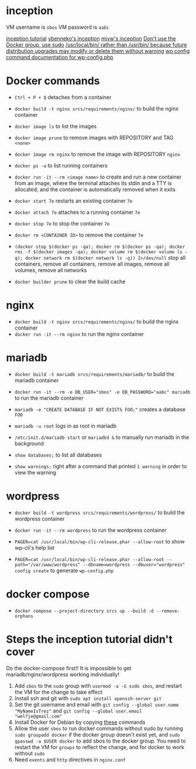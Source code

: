 # inception

VM username is `sbos`
VM password is `aabc`

[inception tutorial](https://tuto.grademe.fr/inception/#)
[vbenneko's inception](https://github.com/adfhjl/Inception)
[mivw's inception](https://github.com/42-mvan-wij/Inception/blob/master/srcs/docker-compose.yml)
[Don't use the Docker group, use sudo](https://fosterelli.co/privilege-escalation-via-docker.html)
[/usr/local/bin/ rather than /usr/bin/ because future distribution upgrades may modify or delete them without warning](https://unix.stackexchange.com/a/8658)
[wp config command documentation for wp-config.php](https://github.com/wp-cli/config-command)

# Docker commands

- `Ctrl + P + Q` detaches from a container

- `docker build -t nginx srcs/requirements/nginx/` to build the nginx container
- `docker image ls` to list the images
- `docker image prune` to remove images with REPOSITORY and TAG `<none>`
- `docker image rm nginx` to remove the image with REPOSITORY `nginx`
- `docker ps -a` to list running containers
- `docker run -it --rm <image name>` to create and run a new container from an image, where the terminal attaches its stdin and a TTY is allocated, and the container is automatically removed when it exits
- `docker start 7e` restarts an existing container `7e`
- `docker attach 7e` attaches to a running container `7e`
- `docker stop 7e` to stop the container `7e`
- `docker rm <CONTAINER ID>` to remove the container `7e`
- `(docker stop $(docker ps -qa); docker rm $(docker ps -qa); docker rmi -f $(docker images -qa); docker volume rm $(docker volume ls -q); docker network rm $(docker network ls -q)) 2>/dev/null` stop all containers, remove all containers, remove all images, remove all volumes, remove all networks
- `docker builder prune` to clear the build cache

# nginx

- `docker build -t nginx srcs/requirements/nginx/` to build the nginx container
- `docker run -it --rm nginx` to run the nginx container

# mariadb

- `docker build -t mariadb srcs/requirements/mariadb/` to build the mariadb container
- `docker run -it --rm -e DB_USER="sbos" -e DB_PASSWORD="aabc" mariadb` to run the mariadb container

- `mariadb -e "CREATE DATABASE IF NOT EXISTS FOO;"` creates a database `FOO`
- `mariadb -u root` logs in as root in mariadb
- `/etc/init.d/mariadb start` or `mariadbd &` to manually run mariadb in the background
- `show databases;` to list all databases
- `show warnings;` right after a command that printed `1 warning` in order to view the warning

# wordpress

- `docker build -t wordpress srcs/requirements/wordpress/` to build the wordpress container
- `docker run -it --rm wordpress` to run the wordpress container

- `PAGER=cat /usr/local/bin/wp-cli-release.phar --allow-root` to show wp-cli's help list
- `PAGER=cat /usr/local/bin/wp-cli-release.phar --allow-root --path="/var/www/wordpress" --dbname=wordpress --dbuser="wordpress" config create` to generate `wp-config.php`

# docker compose

- `docker compose --project-directory srcs up --build -d --remove-orphans`

# Steps the inception tutorial didn't cover

Do the docker-compose first!! It is impossible to get mariadb/nginx/wordpress working individually!

1. Add `sbos` to the `sudo` group with `usermod -a -G sudo sbos`, and restart the VM for the change to take effect
2. Install ssh and git with `sudo apt install openssh-server git`
3. Set the git username and email with `git config --global user.name "MyNameIsTrez"` and `git config --global user.email "welfje@gmail.com"`
4. Install Docker for Debian by copying [these](https://docs.docker.com/engine/install/debian/) commands
5. Allow the user `sbos` to run docker commands without sudo by running `sudo groupadd docker` if the docker group doesn't exist yet, and `sudo gpasswd -a $USER docker` to add sbos to the docker group. You need to restart the VM for `groups` to reflect the change, and for docker to work without `sudo`
6. Need `events` and `http` directives in `nginx.conf`
